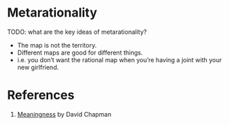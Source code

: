 # Metarationality

TODO: what are the key ideas of metarationality?

* The map is not the territory.
* Different maps are good for different things.
* i.e. you don’t want the rational map when you’re having a joint with your new girlfriend.

# References
1. [Meaningness][1] by David Chapman

[1]:	https://meaningness.com